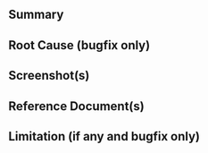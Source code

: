 ## Summary
<!-- Clearly and concisely describe the problem. Explain the solution or the changes you have provided -->

## Root Cause (bugfix only)
<!-- Briefly describe the root cause and analysis of the problem -->

## Screenshot(s)
<!-- Please attach the screenshot to describe the changes -->

## Reference Document(s)
<!-- Please attach related reference documents of ticket -->

## Limitation (if any and bugfix only)
<!-- Unresolved hardware performance or browser support problems, and explain that these were not inherent flaws in our product -->


